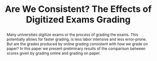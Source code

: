 ---
title: "Are We Consistent? The Effects of Digitized Exams Grading"
layout: publication
categories:
  - Publications
tags:
  - digitized exams
  - online grading
  - higher education
last_modified_at: 2020-03-27T12:20:55-01:00
venue: "SIGCSE ’20"
abstract: "Many universities digitize exams or the process of grading the exams. This potentially allows for faster grading, is less labor intensive and less error-prone. But are the grades produced by online grading consistent with how we grade on paper? In this paper we present preliminary results of the comparison between scores given by grading online and grading on paper."
authors: "G. Migut and R. Wiersma"
type: "InProceedings"
doi: "10.1145/3328778.3372630"
bib: "@InProceedings{Migut2020,<br />
  &nbsp;&nbsp;author    = {Migut, Gosia and Wiersma, Ruben},<br />
  &nbsp;&nbsp;booktitle = {Proceedings of the 51st ACM Technical Symposium on Computer Science Education},<br />
  &nbsp;&nbsp;title     = {Are We Consistent? The Effects of Digitized Exams Grading},<br />
  &nbsp;&nbsp;year      = {2020},<br />
  &nbsp;&nbsp;month     = {02},<br />
  &nbsp;&nbsp;pages     = {1338},<br />
  &nbsp;&nbsp;publisher = {Association for Computing Machinery},<br />
  &nbsp;&nbsp;series    = {SIGCSE ’20},<br />
  &nbsp;&nbsp;doi       = {10.1145/3328778.3372630},<br />
  &nbsp;&nbsp;isbn      = {9781450367936},<br />
}"

---